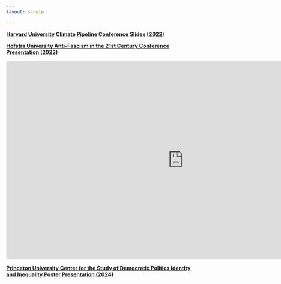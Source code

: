 ```yaml
---
layout: single

---
```



[**Harvard University Climate Pipeline Conference Slides (2022)**](/Final%20June%202022%20Harvard%20Climate%20Pipeline%20Conference%20Slides.pdf)

[**Hofstra University Anti-Fascism in the 21st Century Conference Presentation (2022)**](https://youtu.be/5Jiw7vaepFw?t=1323)

<iframe width="942" height="530" src="https://www.youtube.com/embed/5Jiw7vaepFw?start=1323" title="Panel V Communicating Anti Fascism Strategies, Tactics, and Implications" frameborder="0" allow="accelerometer; autoplay; clipboard-write; encrypted-media; gyroscope; picture-in-picture; web-share" allowfullscreen></iframe>

[**Princeton University Center for the Study of Democratic Politics Identity and Inequality Poster Presentation (2024)**](/Final_9.19.24_Lendway_CSDP_Presentation.pdf)
